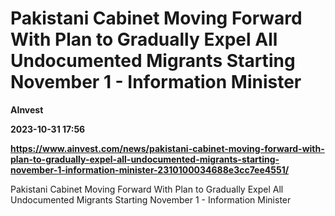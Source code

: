 # Pakistani Cabinet Moving Forward With Plan to Gradually Expel All Undocumented Migrants Starting November 1 - Information Minister
**AInvest**

**2023-10-31 17:56**

**https://www.ainvest.com/news/pakistani-cabinet-moving-forward-with-plan-to-gradually-expel-all-undocumented-migrants-starting-november-1-information-minister-2310100034688e3cc7ee4551/**

Pakistani Cabinet Moving Forward With Plan to Gradually Expel All Undocumented Migrants Starting November 1 - Information Minister